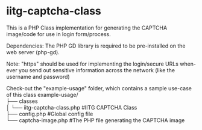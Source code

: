 # iitg-captcha-class
This is a PHP Class implementation for generating the CAPTCHA image/code for use in login form/process.

Dependencies: The PHP GD library is required to be pre-installed on the web server (php-gd).

Note: "https" should be used for implementing the login/secure URLs when-ever you send out sensitive information across the network (like the username and password)

Check-out the "example-usage" folder, which contains a sample use-case of this class
example-usage/<br />
├── classes<br />
│   └── iitg-captcha-class.php #IITG CAPTCHA Class<br />
├── config.php #Global config file<br />
└── captcha-image.php #The PHP file generating the CAPTCHA image
